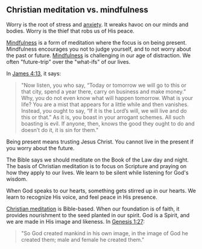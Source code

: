 ## Christian meditation vs. mindfulness

Worry is the root of stress and [anxiety](https://testimon.io/christian-meditation/anxiety). It wreaks havoc on our minds and bodies. Worry is the thief that robs us of His peace.

[Mindfulness](https://testimon.io/blog/mindfulness-benefits) is a form of meditation where the focus is on being present. Mindfulness encourages you not to judge yourself, and to not worry about the past or future. [Mindfulness](https://testimon.io/blog/mindfulness-benefits) is challenging in our age of distraction. We often "future-trip" over the "what-ifs" of our lives.

In [James 4:13](https://www.bible.com/bible/111/jas.4.13), it says: 

> "Now listen, you who say, “Today or tomorrow we will go to this or that city, spend a year there, carry on business and make money.” Why, you do not even know what will happen tomorrow. What is your life? You are a mist that appears for a little while and then vanishes. Instead, you ought to say, “If it is the Lord’s will, we will live and do this or that.” As it is, you boast in your arrogant schemes. All such boasting is evil. If anyone, then, knows the good they ought to do and doesn’t do it, it is sin for them."

Being present means trusting Jesus Christ. You cannot live in the present if you worry about the future.

The Bible says we should meditate on the Book of the Law day and night. The basis of Christian meditation is to focus on Scripture and praying on how they apply to our lives. We learn to be silent while listening for God's wisdom.

When God speaks to our hearts, something gets stirred up in our hearts. We learn to recognize His voice, and feel peace in His presence.

[Christian meditation](https://testimon.io/what-is-christian-meditation) is Bible-based. When our foundation is of faith, it provides nourishment to the seed planted in our spirit. God is a Spirit, and we are made in His image and likeness. In [Genesis 1:27](https://www.bible.com/bible/111/gen.1.27): 

> "So God created mankind in his own image, in the image of God he created them; male and female he created them." 
